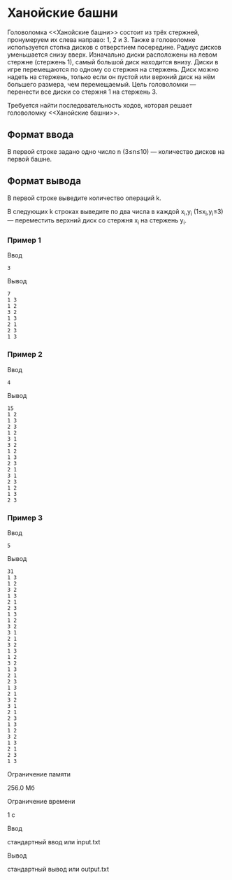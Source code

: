 # Ханойские башни

Головоломка <<Ханойские башни>> состоит из трёх стержней, пронумеруем их слева направо: 1, 2 и 3. Также в головоломке используется стопка дисков с отверстием посередине. Радиус дисков уменьшается снизу вверх. Изначально диски расположены на левом стержне (стержень 1), самый большой диск находится внизу. Диски в игре перемещаются по одному со стержня на стержень. Диск можно надеть на стержень, только если он пустой или верхний диск на нём большего размера, чем перемещаемый. Цель головоломки — перенести все диски со стержня 1 на стержень 3.

Требуется найти последовательность ходов, которая решает головоломку <<Ханойские башни>>.

## Формат ввода

В первой строке задано одно число n (3≤n≤10) — количество дисков на первой башне.

## Формат вывода

В первой строке выведите количество операций k.

В следующих k строках выведите по два числа в каждой x<sub>i</sub>,y<sub>i</sub> (1≤x<sub>i</sub>,y<sub>i</sub>≤3) — переместить верхний диск со стержня x<sub>i</sub>​ на стержень y<sub>i</sub>​.

### Пример 1

Ввод

    3
    

Вывод

    7
    1 3
    1 2
    3 2
    1 3
    2 1
    2 3
    1 3
    

### Пример 2

Ввод

    4
    

Вывод

    15
    1 2
    1 3
    2 3
    1 2
    3 1
    3 2
    1 2
    1 3
    2 3
    2 1
    3 1
    2 3
    1 2
    1 3
    2 3
    

### Пример 3

Ввод

    5
    

Вывод

    31
    1 3
    1 2
    3 2
    1 3
    2 1
    2 3
    1 3
    1 2
    3 2
    3 1
    2 1
    3 2
    1 3
    1 2
    3 2
    1 3
    2 1
    2 3
    1 3
    2 1
    3 2
    3 1
    2 1
    2 3
    1 3
    1 2
    3 2
    1 3
    2 1
    2 3
    1 3
    

Ограничение памяти

256.0 Мб

Ограничение времени

1 с

Ввод

стандартный ввод или input.txt

Вывод

стандартный вывод или output.txt
